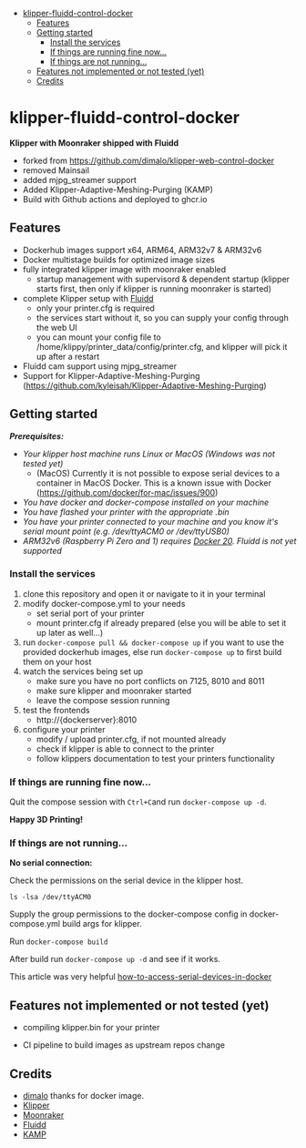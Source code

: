 <!-- ![Mainsail Multiarch Image CI](https://github.com/dimalo/klipper-fluidd-control-docker/workflows/Mainsail%20Multiarch%20Image%20CI/badge.svg)
![Klipper Moonraker Multiarch Image CI](https://github.com/dimalo/klipper-fluidd-control-docker/workflows/Klipper%20Moonraker%20Multiarch%20Image%20CI/badge.svg) -->

- [klipper-fluidd-control-docker](#klipper-fluidd-control-docker)
  - [Features](#features)
  - [Getting started](#getting-started)
    - [Install the services](#install-the-services)
    - [If things are running fine now...](#if-things-are-running-fine-now)
    - [If things are not running...](#if-things-are-not-running)
  - [Features not implemented or not tested (yet)](#features-not-implemented-or-not-tested-yet)
  - [Credits](#credits)
# klipper-fluidd-control-docker
__Klipper with Moonraker shipped with Fluidd__
- forked from https://github.com/dimalo/klipper-web-control-docker
- removed Mainsail
- added mjpg_streamer support
- Added Klipper-Adaptive-Meshing-Purging (KAMP)
- Build with Github actions and deployed to ghcr.io


## Features
- Dockerhub images support x64, ARM64, ARM32v7 & ARM32v6
- Docker multistage builds for optimized image sizes
- fully integrated klipper image with moonraker enabled
  - startup management with supervisord & dependent startup (klipper starts first, then only if klipper is running moonraker is started)
- complete Klipper setup with [Fluidd](https://github.com/cadriel/fluidd)
  - only your printer.cfg is required
  - the services start without it, so you can supply your config through the web UI
  - you can mount your config file to /home/klippy/printer_data/config/printer.cfg, and klipper will pick it up after a restart
- Fluidd cam support using mjpg_streamer
- Support for Klipper-Adaptive-Meshing-Purging (https://github.com/kyleisah/Klipper-Adaptive-Meshing-Purging)

## Getting started

___Prerequisites:___
- _Your klipper host machine runs Linux or MacOS (Windows was not tested yet)_
    - (MacOS) Currently it is not possible to expose serial devices to a container in MacOS Docker. This is a known issue with Docker (https://github.com/docker/for-mac/issues/900)
- _You have docker and docker-compose installed on your machine_
- _You have flashed your printer with the appropriate .bin_
- _You have your printer connected to your machine and you know it's serial mount point (e.g. /dev/ttyACM0 or /dev/ttyUSB0)_
- _ARM32v6 (Raspberry Pi Zero and 1) requires [Docker 20](https://docs.docker.com/engine/install/debian/#install-using-the-convenience-script). Fluidd is not yet supported_

### Install the services

1. clone this repository and open it or navigate to it in your terminal
1. modify docker-compose.yml to your needs
    - set serial port of your printer
    - mount printer.cfg if already prepared (else you will be able to set it up later as well...)
1. run ```docker-compose pull && docker-compose up``` if you want to use the provided dockerhub images, else run ```docker-compose up``` to first build them on your host
1. watch the services being set up
    - make sure you have no port conflicts on 7125, 8010 and 8011 
    - make sure klipper and moonraker started
    - leave the compose session running
1. test the frontends
    - http://{dockerserver}:8010
1. configure your printer
    - modify / upload printer.cfg, if not mounted already
    - check if klipper is able to connect to the printer
    - follow klippers documentation to test your printers functionality

### If things are running fine now...
Quit the compose session with ```Ctrl+C```and run ```docker-compose up -d```.

__Happy 3D Printing!__

### If things are not running...

__No serial connection:__

Check the permissions on the serial device in the klipper host.

```ls -lsa /dev/ttyACM0```

Supply the group permissions to the docker-compose config in docker-compose.yml build args for klipper.

Run ```docker-compose build```

After build run ```docker-compose up -d``` and see if it works.

This article was very helpful [how-to-access-serial-devices-in-docker](https://www.losant.com/blog/how-to-access-serial-devices-in-docker)

## Features not implemented or not tested (yet)
- compiling klipper.bin for your printer 

- CI pipeline to build images as upstream repos change

## Credits
- [dimalo](https://github.com/dimalo/klipper-web-control-docker) thanks for docker image.  
- [Klipper](https://github.com/KevinOConnor/klipper)
- [Moonraker](https://github.com/Arksine/moonraker)
- [Fluidd](https://github.com/cadriel/fluidd)
- [KAMP](https://github.com/kyleisah/Klipper-Adaptive-Meshing-Purging)
